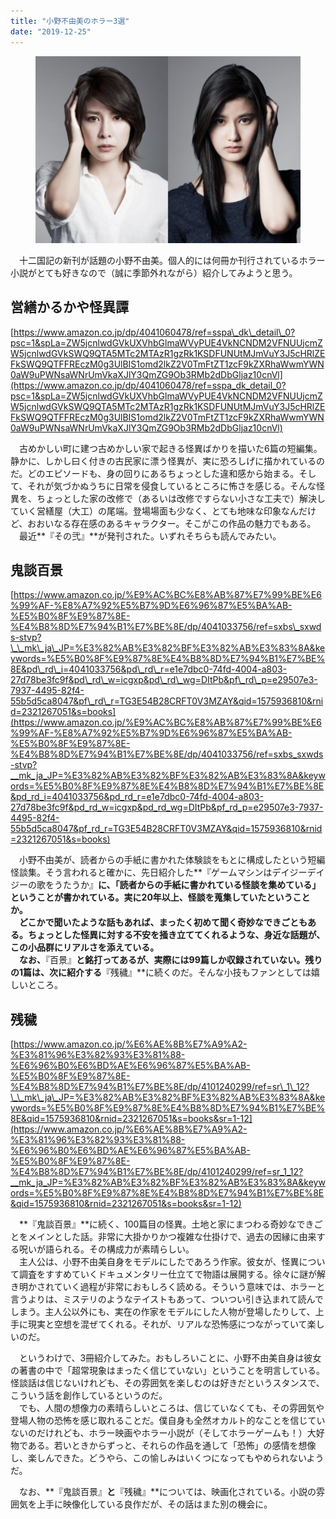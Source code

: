 ```yaml
---
title: "小野不由美のホラー3選"
date: "2019-12-25"
---
```


<figure>

![](assets/n817286704ce7_e53c387cc99e237e616ce3f25574bf67.jpeg)

</figure>

　十二国記の新刊が話題の小野不由美。個人的には何冊か刊行されているホラー小説がとても好きなので（誠に季節外れながら）紹介してみようと思う。

## **営繕かるかや怪異譚**

[https://www.amazon.co.jp/dp/4041060478/ref=sspa\_dk\_detail\_0?psc=1&spLa=ZW5jcnlwdGVkUXVhbGlmaWVyPUE4VkNCNDM2VFNUUjcmZW5jcnlwdGVkSWQ9QTA5MTc2MTAzR1gzRk1KSDFUNUtMJmVuY3J5cHRlZEFkSWQ9QTFFREczM0g3UlBIS1omd2lkZ2V0TmFtZT1zcF9kZXRhaWwmYWN0aW9uPWNsaWNrUmVkaXJlY3QmZG9Ob3RMb2dDbGljaz10cnVl](https://www.amazon.co.jp/dp/4041060478/ref=sspa_dk_detail_0?psc=1&spLa=ZW5jcnlwdGVkUXVhbGlmaWVyPUE4VkNCNDM2VFNUUjcmZW5jcnlwdGVkSWQ9QTA5MTc2MTAzR1gzRk1KSDFUNUtMJmVuY3J5cHRlZEFkSWQ9QTFFREczM0g3UlBIS1omd2lkZ2V0TmFtZT1zcF9kZXRhaWwmYWN0aW9uPWNsaWNrUmVkaXJlY3QmZG9Ob3RMb2dDbGljaz10cnVl)

　古めかしい町に建つ古めかしい家で起きる怪異ばかりを描いた6篇の短編集。静かに、しかし曰く付きの古民家に漂う怪異が、実に恐ろしげに描かれているのだ。どのエピソードも、身の回りにあるちょっとした違和感から始まる。そして、それが気づかぬうちに日常を侵食しているところに怖さを感じる。そんな怪異を、ちょっとした家の改修で（あるいは改修ですらない小さな工夫で）解決していく営繕屋（大工）の尾端。登場場面も少なく、とても地味な印象なんだけど、おおいなる存在感のあるキャラクター。そこがこの作品の魅力でもある。  
　最近**『その弐』**が発刊された。いずれそちらも読んでみたい。

## **鬼談百景**

[https://www.amazon.co.jp/%E9%AC%BC%E8%AB%87%E7%99%BE%E6%99%AF-%E8%A7%92%E5%B7%9D%E6%96%87%E5%BA%AB-%E5%B0%8F%E9%87%8E-%E4%B8%8D%E7%94%B1%E7%BE%8E/dp/4041033756/ref=sxbs\_sxwds-stvp?\_\_mk\_ja\_JP=%E3%82%AB%E3%82%BF%E3%82%AB%E3%83%8A&keywords=%E5%B0%8F%E9%87%8E%E4%B8%8D%E7%94%B1%E7%BE%8E&pd\_rd\_i=4041033756&pd\_rd\_r=e1e7dbc0-74fd-4004-a803-27d78be3fc9f&pd\_rd\_w=icgxp&pd\_rd\_wg=DItPb&pf\_rd\_p=e29507e3-7937-4495-82f4-55b5d5ca8047&pf\_rd\_r=TG3E54B28CRFT0V3MZAY&qid=1575936810&rnid=2321267051&s=books](https://www.amazon.co.jp/%E9%AC%BC%E8%AB%87%E7%99%BE%E6%99%AF-%E8%A7%92%E5%B7%9D%E6%96%87%E5%BA%AB-%E5%B0%8F%E9%87%8E-%E4%B8%8D%E7%94%B1%E7%BE%8E/dp/4041033756/ref=sxbs_sxwds-stvp?__mk_ja_JP=%E3%82%AB%E3%82%BF%E3%82%AB%E3%83%8A&keywords=%E5%B0%8F%E9%87%8E%E4%B8%8D%E7%94%B1%E7%BE%8E&pd_rd_i=4041033756&pd_rd_r=e1e7dbc0-74fd-4004-a803-27d78be3fc9f&pd_rd_w=icgxp&pd_rd_wg=DItPb&pf_rd_p=e29507e3-7937-4495-82f4-55b5d5ca8047&pf_rd_r=TG3E54B28CRFT0V3MZAY&qid=1575936810&rnid=2321267051&s=books)

　小野不由美が、読者からの手紙に書かれた体験談をもとに構成したという短編怪談集。そう言われると確かに、先日紹介した**『ゲームマシンはデイジーデイジーの歌をうたうか』**に、「読者からの手紙に書かれている怪談を集めている」ということが書かれている。実に20年以上、怪談を蒐集していたということか。  
　どこかで聞いたような話もあれば、まったく初めて聞く奇妙なできごともある。ちょっとした怪異に対する不安を掻き立ててくれるような、身近な話題が、この小品群にリアルさを添えている。  
　なお、**『百景』**と銘打ってあるが、実際には99篇しか収録されていない。残りの1篇は、次に紹介する**『残穢』**に続くのだ。そんな小技もファンとしては嬉しいところ。

## **残穢**

[https://www.amazon.co.jp/%E6%AE%8B%E7%A9%A2-%E3%81%96%E3%82%93%E3%81%88-%E6%96%B0%E6%BD%AE%E6%96%87%E5%BA%AB-%E5%B0%8F%E9%87%8E-%E4%B8%8D%E7%94%B1%E7%BE%8E/dp/4101240299/ref=sr\_1\_12?\_\_mk\_ja\_JP=%E3%82%AB%E3%82%BF%E3%82%AB%E3%83%8A&keywords=%E5%B0%8F%E9%87%8E%E4%B8%8D%E7%94%B1%E7%BE%8E&qid=1575936810&rnid=2321267051&s=books&sr=1-12](https://www.amazon.co.jp/%E6%AE%8B%E7%A9%A2-%E3%81%96%E3%82%93%E3%81%88-%E6%96%B0%E6%BD%AE%E6%96%87%E5%BA%AB-%E5%B0%8F%E9%87%8E-%E4%B8%8D%E7%94%B1%E7%BE%8E/dp/4101240299/ref=sr_1_12?__mk_ja_JP=%E3%82%AB%E3%82%BF%E3%82%AB%E3%83%8A&keywords=%E5%B0%8F%E9%87%8E%E4%B8%8D%E7%94%B1%E7%BE%8E&qid=1575936810&rnid=2321267051&s=books&sr=1-12)

　**『鬼談百景』**に続く、100篇目の怪異。土地と家にまつわる奇妙なできごとをメインとした話。非常に大掛かりかつ複雑な仕掛けで、過去の因縁に由来する呪いが語られる。その構成力が素晴らしい。  
　主人公は、小野不由美自身をモデルにしたであろう作家。彼女が、怪異について調査をすすめていくドキュメンタリー仕立てで物語は展開する。徐々に謎が解き明かされていく過程が非常におもしろく読める。そういう意味では、ホラーと言うよりは、ミステリのようなテイストもあって、ついつい引き込まれて読んでしまう。主人公以外にも、実在の作家をモデルにした人物が登場したりして、上手に現実と空想を混ぜてくれる。それが、リアルな恐怖感につながっていて楽しいのだ。

　というわけで、3冊紹介してみた。おもしろいことに、小野不由美自身は彼女の著書の中で「超常現象はまったく信じていない」ということを明言している。怪談話は信じないけれども、その雰囲気を楽しむのは好きだというスタンスで、こういう話を創作しているというのだ。  
　でも、人間の想像力の素晴らしいところは、信じていなくても、その雰囲気や登場人物の恐怖を感じ取れることだ。僕自身も全然オカルト的なことを信じていないのだけれども、ホラー映画やホラー小説が（そしてホラーゲームも！）大好物である。若いときからずっと、それらの作品を通して「恐怖」の感情を想像し、楽しんできた。どうやら、この愉しみはいくつになってもやめられないようだ。

　なお、**『鬼談百景』**と**『残穢』**については、映画化されている。小説の雰囲気を上手に映像化している良作だが、その話はまた別の機会に。
